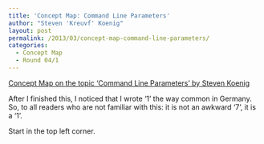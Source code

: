 ```yaml
---
title: 'Concept Map: Command Line Parameters'
author: "Steven 'Kreuvf' Koenig"
layout: post
permalink: /2013/03/concept-map-command-line-parameters/
categories:
  - Concept Map
  - Round 04/1
---
```

<a href="http://teaching.software-carpentry.org/wp-content/uploads/2013/03/20130326_Concept_map_Command_Line_Parameters_Steven_Koenig_revised.jpg" lang="en">Concept Map on the topic &#8216;Command Line Parameters&#8217; by Steven Koenig</a>

After I finished this, I noticed that I wrote &#8216;1&#8217; the way common in Germany. So, to all readers who are not familiar with this: it is not an awkward &#8216;7&#8217;, it is a &#8216;1&#8217;.

Start in the top left corner.
